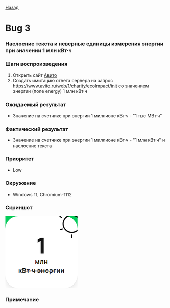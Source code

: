 [Назад](../BUGS.md)  

# Bug 3

### Наслоение текста и неверные единицы измерения энергии при значении 1 млн кВт·ч 

### Шаги воспроизведения 

1. Открыть сайт [Авито](https://www.avito.ru/avito-care/eco-impact)   
2. Создать имитацию ответа сервера на запрос https://www.avito.ru/web/1/charity/ecoImpact/init со значением энергии (поле energy) 1 млн кВт·ч 

### Ожидаемый результат
* Значение на счетчике при энергии 1 миллионе кВт·ч  - "1 тыс МВт·ч"

### Фактический результат
* Значение на счетчике при энергии 1 миллионе кВт·ч  - "1 млн кВт·ч" и наслоение текста

### Приоритет
* Low   

### Окружение
* Windows 11, Chromium-1112 

 
### Скриншот
 ![bug-3](../images/bug-3.png)    
### Примечание
